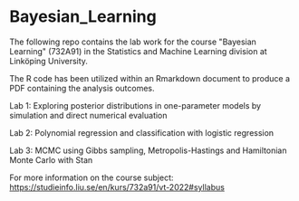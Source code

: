 # Bayesian_Learning

The following repo contains the lab work for the course "Bayesian Learning" (732A91) in the Statistics and Machine Learning division at Linköping University.

The R code has been utilized within an Rmarkdown document to produce a PDF containing the analysis outcomes.

Lab 1: Exploring posterior distributions in one-parameter models by simulation and direct numerical evaluation

Lab 2: Polynomial regression and classification with logistic regression

Lab 3: MCMC using Gibbs sampling, Metropolis-Hastings and Hamiltonian Monte Carlo with Stan


For more information on the course subject: https://studieinfo.liu.se/en/kurs/732a91/vt-2022#syllabus


